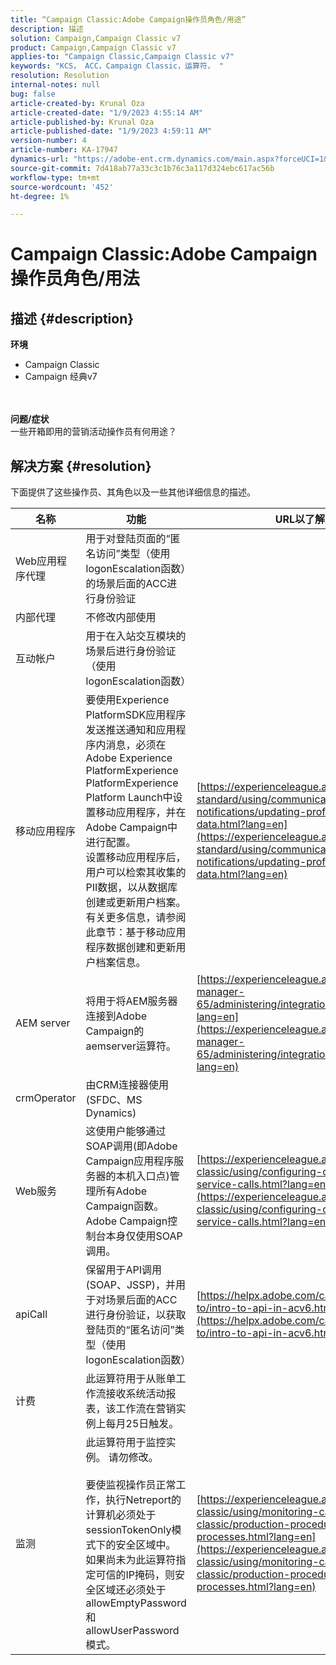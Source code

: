 ```yaml
---
title: “Campaign Classic:Adobe Campaign操作员角色/用途”
description: 描述
solution: Campaign,Campaign Classic v7
product: Campaign,Campaign Classic v7
applies-to: "Campaign Classic,Campaign Classic v7"
keywords: "KCS， ACC，Campaign Classic，运算符， "
resolution: Resolution
internal-notes: null
bug: false
article-created-by: Krunal Oza
article-created-date: "1/9/2023 4:55:14 AM"
article-published-by: Krunal Oza
article-published-date: "1/9/2023 4:59:11 AM"
version-number: 4
article-number: KA-17947
dynamics-url: "https://adobe-ent.crm.dynamics.com/main.aspx?forceUCI=1&pagetype=entityrecord&etn=knowledgearticle&id=3ce735cb-d98f-ed11-aad1-6045bd0065f9"
source-git-commit: 7d418ab77a33c3c1b76c3a117d324ebc617ac56b
workflow-type: tm+mt
source-wordcount: '452'
ht-degree: 1%

---
```


# Campaign Classic:Adobe Campaign操作员角色/用法

## 描述 {#description}

<b>环境</b>
- Campaign Classic
- Campaign 经典v7

<br> <br><b>问题/症状</b><br>一些开箱即用的营销活动操作员有何用途？

## 解决方案 {#resolution}


下面提供了这些操作员、其角色以及一些其他详细信息的描述。


| <b>名称</b> | <b>功能</b> | <b>URL以了解更多详细信息</b> |
| --- | --- | --- |
| Web应用程序代理 | 用于对登陆页面的“匿名访问”类型（使用logonEscalation函数）的场景后面的ACC进行身份验证 |   |
| 内部代理 | 不修改内部使用 |   |
| 互动帐户 | 用于在入站交互模块的场景后进行身份验证（使用logonEscalation函数） |   |
| 移动应用程序 | 要使用Experience PlatformSDK应用程序发送推送通知和应用程序内消息，必须在Adobe Experience PlatformExperience PlatformExperience Platform Launch中设置移动应用程序，并在Adobe Campaign中进行配置。<br>设置移动应用程序后，用户可以检索其收集的PII数据，以从数据库创建或更新用户档案。 有关更多信息，请参阅此章节：基于移动应用程序数据创建和更新用户档案信息。 | [https://experienceleague.adobe.com/docs/campaign-standard/using/communication-channels/push-notifications/updating-profile-with-mobile-app-data.html?lang=en](https://experienceleague.adobe.com/docs/campaign-standard/using/communication-channels/push-notifications/updating-profile-with-mobile-app-data.html?lang=en) |
| AEM server | 将用于将AEM服务器连接到Adobe Campaign的aemserver运算符。 | [https://experienceleague.adobe.com/docs/experience-manager-65/administering/integration/campaignonpremise.html?lang=en](https://experienceleague.adobe.com/docs/experience-manager-65/administering/integration/campaignonpremise.html?lang=en) |
| crmOperator | 由CRM连接器使用(SFDC、MS Dynamics) |   |
| Web服务 | 这使用户能够通过SOAP调用(即Adobe Campaign应用程序服务器的本机入口点)管理所有Adobe Campaign函数。 Adobe Campaign控制台本身仅使用SOAP调用。 | [https://experienceleague.adobe.com/docs/campaign-classic/using/configuring-campaign-classic/api/web-service-calls.html?lang=en](https://experienceleague.adobe.com/docs/campaign-classic/using/configuring-campaign-classic/api/web-service-calls.html?lang=en) |
| apiCall | 保留用于API调用(SOAP、JSSP)，并用于对场景后面的ACC进行身份验证，以获取登陆页的“匿名访问”类型（使用logonEscalation函数） | [https://helpx.adobe.com/campaign/classic/how-to/intro-to-api-in-acv6.html](https://helpx.adobe.com/campaign/classic/how-to/intro-to-api-in-acv6.html) |
| 计费 | 此运算符用于从账单工作流接收系统活动报表，该工作流在营销实例上每月25日触发。 |   |
| 监测 | 此运算符用于监控实例。 请勿修改。 <br><br>要使监视操作员正常工作，执行Netreport的计算机必须处于sessionTokenOnly模式下的安全区域中。 如果尚未为此运算符指定可信的IP掩码，则安全区域还必须处于allowEmptyPassword和allowUserPassword模式。 | [https://experienceleague.adobe.com/docs/campaign-classic/using/monitoring-campaign-classic/production-procedures/monitoring-processes.html?lang=en](https://experienceleague.adobe.com/docs/campaign-classic/using/monitoring-campaign-classic/production-procedures/monitoring-processes.html?lang=en) |



